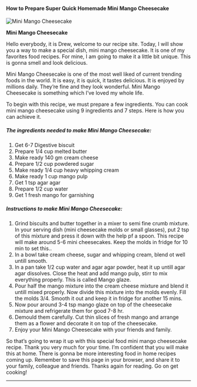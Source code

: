             

#### How to Prepare Super Quick Homemade Mini Mango Cheesecake

![Mini Mango Cheesecake](https://img-global.cpcdn.com/recipes/ed845dd0b58774a1/751x532cq70/mini-mango-cheesecake-recipe-main-photo.jpg)

**Mini Mango Cheesecake**

Hello everybody, it is Drew, welcome to our recipe site. Today, I will show you a way to make a special dish, mini mango cheesecake. It is one of my favorites food recipes. For mine, I am going to make it a little bit unique. This is gonna smell and look delicious.

Mini Mango Cheesecake is one of the most well liked of current trending foods in the world. It is easy, it is quick, it tastes delicious. It is enjoyed by millions daily. They’re fine and they look wonderful. Mini Mango Cheesecake is something which I’ve loved my whole life.

To begin with this recipe, we must prepare a few ingredients. You can cook mini mango cheesecake using 9 ingredients and 7 steps. Here is how you can achieve it.

##### The ingredients needed to make Mini Mango Cheesecake:

1.  Get 6-7 Digestive biscuit
2.  Prepare 1/4 cup melted butter
3.  Make ready 140 gm cream cheese
4.  Prepare 1/2 cup powdered sugar
5.  Make ready 1/4 cup heavy whipping cream
6.  Make ready 1 cup mango pulp
7.  Get 1 tsp agar agar
8.  Prepare 1/2 cup water
9.  Get 1 fresh mango for garnishing

##### Instructions to make Mini Mango Cheesecake:

1.  Grind biscuits and butter together in a mixer to semi fine crumb mixture. In your serving dish (mini cheesecake molds or small glasses), put 2 tsp of this mixture and press it down with the help pf a spoon. This recipe will make around 5-6 mini cheesecakes. Keep the molds in fridge for 10 min to set this..
2.  In a bowl take cream cheese, sugar and whipping cream, blend ot well untill smooth.
3.  In a pan take 1/2 cup water and agar agar powder, heat it up untill agar agar dissolves. Close the heat and add mango pulp, stirr to mix everything properly. This is called Mango glaze.
4.  Pour half the mango mixture into the cream cheese mixture and blend it untill mixed properly. Now divide this mixture into the molds evenly. Fill the molds 3/4. Smooth it out and keep it in fridge for another 15 mins.
5.  Now pour around 3-4 tsp mango glaze on top of the cheesecake mixture and refrigerate them for good 7-8 hr.
6.  Demould them carefully. Cut thin slices of fresh mango and arrange them as a flower and decorate it on top of the cheesecake.
7.  Enjoy your Mini Mango Cheesecake with your friends and family.

So that’s going to wrap it up with this special food mini mango cheesecake recipe. Thank you very much for your time. I’m confident that you will make this at home. There is gonna be more interesting food in home recipes coming up. Remember to save this page in your browser, and share it to your family, colleague and friends. Thanks again for reading. Go on get cooking!

* * *